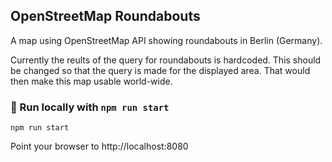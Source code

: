 ## OpenStreetMap Roundabouts

A map using OpenStreetMap API showing roundabouts in Berlin (Germany).

Currently the reults of the query for roundabouts is hardcoded. This should
be changed so that the query is made for the displayed area. That would then
make this map usable world-wide.


### 🏃 Run locally with `npm run start`

```
npm run start
```
Point your browser to http://localhost:8080

